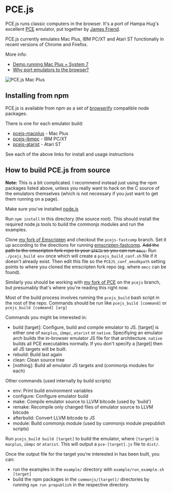 # PCE.js

PCE.js runs classic computers in the browser. It's a port of Hampa Hug's excellent [PCE](http://www.hampa.ch/pce/) emulator, put together by [James Friend](https://jamesfriend.com.au/).

PCE.js currently emulates Mac Plus, IBM PC/XT and Atari ST functionally in recent versions of Chrome and Firefox.

More info: 

- [Demo running Mac Plus + System 7](https://jamesfriend.com.au/pce-js/) 
- [Why port emulators to the browser?](https://jamesfriend.com.au/why-port-emulators-browser)

![PCE.js Mac Plus](https://jamesfriend.com.au/sites/default/files/pcejs.png)

## Installing from npm

PCE.js is available from npm as a set of [browserify](http://github.com/substack/node-browserify) compatible node packages.

There is one for each emulator build:
- [pcejs-macplus](http://npmjs.org/package/pcejs-macplus) - Mac Plus
- [pcejs-ibmpc](http://npmjs.org/package/pcejs-ibmpc) - IBM PC/XT
- [pcejs-atarist](http://npmjs.org/package/pcejs-atarist) - Atari ST

See each of the above links for install and usage instructions

## How to build PCE.js from source

**Note:** This is a bit complicated. I recommend instead  just using the npm packages listed above, unless you really want to hack on the C source of the emulators themselves (which is not necessary if you just want to get them running on a page).

Make sure you've installed [node.js](http://nodejs.org/download/)

Run `npm install` in this directory (the source root). This should install the 
required node.js tools to build the commonjs modules and run the examples.

Clone [my fork of Emscripten](https://github.com/jsdf/emscripten) and checkout 
the `pcejs-fastcomp` branch. Set it up according to the directions for running 
[emscripten-fastcomp](https://github.com/kripken/emscripten/wiki/LLVM-Backend). 
~~Add the path to the emscripten fork repo to your `$PATH` so you can run `emcc`.~~
Run `./pcejs_build env` once which will create a `pcejs_build_conf.sh` file if it 
doesn't already exist. Then edit this file so the `PCEJS_conf_emsdkpath` setting
points to where you cloned the emscripten fork repo (eg. where `emcc` can be found).

Similarly you should be working with [my fork of PCE](https://github.com/jsdf/pce) on the 
`pcejs` branch, but presumably that's where you're reading this right now.

Most of the build process involves running the `pcejs_build` bash script in the 
root of the repo. Commands should be run like `pcejs_build [command]` or `pcejs_build [command] [arg]`

Commands you might be interested in:

- build [target]: Configure, build and compile emulator to JS. [target] is either 
  one of `macplus`, `ibmpc`, `atarist` or `native`. Specifiying an emulator arch 
  builds the in-browser emulator JS file for that architecture. `native` builds all PCE 
  executables normally. If you don't specify a [target] then all JS targets will
  be built.
- rebuild: Build last again
- clean: Clean source tree
- [nothing]: Build all emulator JS targets and (commonjs modules for each)

Other commands (used internally by build scripts)

- env: Print build environment variables
- configure: Configure emulator build
- make: Compile emulator source to LLVM bitcode (used by 'build')
- remake: Recompile only changed files of emulator source to LLVM bitcode
- afterbuild: Convert LLVM bitcode to JS
- module: Build commonjs module (used by commonjs module prepublish scripts)

Run `pcejs_build build [target]` to build the emulator, where `[target]` is `macplus`, 
`ibmpc` or `atarist`. This will output a `pce-[target].js` file to `dist/`.

Once the output file for the target you're interested in has been built, you can:
- run the examples in the `example/` directory with `example/run_example.sh [target]`
- build the npm packages in the `commonjs/[target]/` directories by running 
  `npm run prepublish` in the respective directory.




